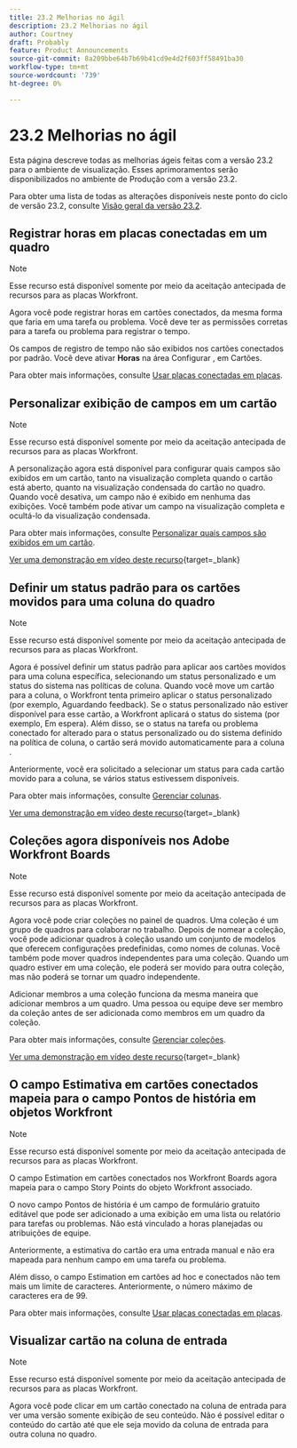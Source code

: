 ```yaml
---
title: 23.2 Melhorias no ágil
description: 23.2 Melhorias no ágil
author: Courtney
draft: Probably
feature: Product Announcements
source-git-commit: 8a209bbe64b7b69b41cd9e4d2f603ff58491ba30
workflow-type: tm+mt
source-wordcount: '739'
ht-degree: 0%

---
```


# 23.2 Melhorias no ágil

Esta página descreve todas as melhorias ágeis feitas com a versão 23.2 para o ambiente de visualização. Esses aprimoramentos serão disponibilizados no ambiente de Produção com a versão 23.2.

Para obter uma lista de todas as alterações disponíveis neste ponto do ciclo de versão 23.2, consulte [Visão geral da versão 23.2](/help/quicksilver/product-announcements/product-releases/23.2-release-activity/23-2-release-overview.md).

<!--

## Iteration functionality available in Adobe Workfront Boards

Several new features available in Workfront Boards make it possible to use agile Scrum functionality. These features include:

* Workstreams for grouping boards related to the same team, and collaborating on work
* A list of cards, or backlog of work, with the option to use sources to connect cards to Workfront tasks and issues
* Iteration planning and iteration process boards

Note that collections have been renamed to workstreams. Workstreams help you visualize data in different ways. You can display items on cards in a list, on a board, or on an iteration. Cards in a workstream can also be shared among multiple boards. You can easily facilitate workflows using cards and boards in a workstream.

For more information, see [Manage workstreams](/help/quicksilver/agile/use-boards-agile-planning-tools/manage-collections.md), [Create an iteration](/help/quicksilver/agile/use-boards-agile-planning-tools/create-an-iteration.md), and [Use the card list](/help/quicksilver/agile/use-boards-agile-planning-tools/use-card-list.md). Second two articles will not be available in Main until I publish my branch.

## Add tasks and issues to Boards workstreams from lists and reports

You can now add existing tasks or issues to a workstream in Workfront Boards directly from a list or report view. Any items you add to the workstream are added to the card list as unplanned cards.

For more information, see [Add existing tasks or issues to a board](/help/quicksilver/agile/get-started-with-boards/add-card-from-list-to-board.md).

-->

## Registrar horas em placas conectadas em um quadro

>[!NOTE]
>
>Esse recurso está disponível somente por meio da aceitação antecipada de recursos para as placas Workfront.

Agora você pode registrar horas em cartões conectados, da mesma forma que faria em uma tarefa ou problema. Você deve ter as permissões corretas para a tarefa ou problema para registrar o tempo.

Os campos de registro de tempo não são exibidos nos cartões conectados por padrão. Você deve ativar **Horas** na área Configurar , em Cartões.

Para obter mais informações, consulte [Usar placas conectadas em placas](/help/quicksilver/agile/get-started-with-boards/connected-cards.md).

## Personalizar exibição de campos em um cartão

>[!NOTE]
>
>Esse recurso está disponível somente por meio da aceitação antecipada de recursos para as placas Workfront.


A personalização agora está disponível para configurar quais campos são exibidos em um cartão, tanto na visualização completa quando o cartão está aberto, quanto na visualização condensada do cartão no quadro. Quando você desativa, um campo não é exibido em nenhuma das exibições. Você também pode ativar um campo na visualização completa e ocultá-lo da visualização condensada.

Para obter mais informações, consulte [Personalizar quais campos são exibidos em um cartão](/help/quicksilver/agile/get-started-with-boards/customize-fields-on-card.md).

[Ver uma demonstração em vídeo deste recurso](https://video.tv.adobe.com/v/3415710/){target=_blank}

## Definir um status padrão para os cartões movidos para uma coluna do quadro

>[!NOTE]
>
>Esse recurso está disponível somente por meio da aceitação antecipada de recursos para as placas Workfront.

Agora é possível definir um status padrão para aplicar aos cartões movidos para uma coluna específica, selecionando um status personalizado e um status do sistema nas políticas de coluna. Quando você move um cartão para a coluna, o Workfront tenta primeiro aplicar o status personalizado (por exemplo, Aguardando feedback). Se o status personalizado não estiver disponível para esse cartão, a Workfront aplicará o status do sistema (por exemplo, Em espera). Além disso, se o status na tarefa ou problema conectado for alterado para o status personalizado ou do sistema definido na política de coluna, o cartão será movido automaticamente para a coluna .

Anteriormente, você era solicitado a selecionar um status para cada cartão movido para a coluna, se vários status estivessem disponíveis.

Para obter mais informações, consulte [Gerenciar colunas](/help/quicksilver/agile/get-started-with-boards/manage-board-columns.md).

[Ver uma demonstração em vídeo deste recurso](https://video.tv.adobe.com/v/3415711/){target=_blank}

## Coleções agora disponíveis nos Adobe Workfront Boards

>[!NOTE]
>
>Esse recurso está disponível somente por meio da aceitação antecipada de recursos para as placas Workfront.

Agora você pode criar coleções no painel de quadros. Uma coleção é um grupo de quadros para colaborar no trabalho. Depois de nomear a coleção, você pode adicionar quadros à coleção usando um conjunto de modelos que oferecem configurações predefinidas, como nomes de colunas. Você também pode mover quadros independentes para uma coleção. Quando um quadro estiver em uma coleção, ele poderá ser movido para outra coleção, mas não poderá se tornar um quadro independente.

Adicionar membros a uma coleção funciona da mesma maneira que adicionar membros a um quadro. Uma pessoa ou equipe deve ser membro da coleção antes de ser adicionada como membros em um quadro da coleção.

Para obter mais informações, consulte [Gerenciar coleções](/help/quicksilver/agile/use-boards-agile-planning-tools/manage-collections.md).

[Ver uma demonstração em vídeo deste recurso](https://video.tv.adobe.com/v/3415609/){target=_blank}

## O campo Estimativa em cartões conectados mapeia para o campo Pontos de história em objetos Workfront

>[!NOTE]
>
>Esse recurso está disponível somente por meio da aceitação antecipada de recursos para as placas Workfront.

O campo Estimation em cartões conectados nos Workfront Boards agora mapeia para o campo Story Points do objeto Workfront associado.

O novo campo Pontos de história é um campo de formulário gratuito editável que pode ser adicionado a uma exibição em uma lista ou relatório para tarefas ou problemas. Não está vinculado a horas planejadas ou atribuições de equipe.

Anteriormente, a estimativa do cartão era uma entrada manual e não era mapeada para nenhum campo em uma tarefa ou problema.

Além disso, o campo Estimation em cartões ad hoc e conectados não tem mais um limite de caracteres. Anteriormente, o número máximo de caracteres era de 99.

Para obter mais informações, consulte [Usar placas conectadas em placas](/help/quicksilver/agile/get-started-with-boards/connected-cards.md).

## Visualizar cartão na coluna de entrada

>[!NOTE]
>
>Esse recurso está disponível somente por meio da aceitação antecipada de recursos para as placas Workfront.

Agora você pode clicar em um cartão conectado na coluna de entrada para ver uma versão somente exibição de seu conteúdo. Não é possível editar o conteúdo do cartão até que ele seja movido da coluna de entrada para outra coluna no quadro.
